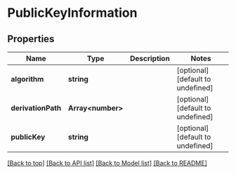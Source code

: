# PublicKeyInformation

## Properties

|Name | Type | Description | Notes|
|------------ | ------------- | ------------- | -------------|
|**algorithm** | **string** |  | [optional] [default to undefined]|
|**derivationPath** | **Array&lt;number&gt;** |  | [optional] [default to undefined]|
|**publicKey** | **string** |  | [optional] [default to undefined]|




[[Back to top]](#) [[Back to API list]](../../README.md#documentation-for-api-endpoints) [[Back to Model list]](../../README.md#documentation-for-models) [[Back to README]](../../README.md)

